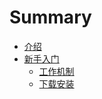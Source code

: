 # Summary

* [介绍](README.md)
* [新手入门](chapter_01/README.md)
   * [工作机制](chapter_01/00_workflow.md)
   * [下载安装](chapter_01/01_install.md)

